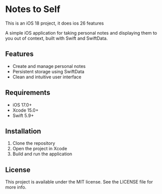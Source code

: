 # Notes to Self

This is an iOS 18 project, it does ios 26 features

A simple iOS application for taking personal notes and displaying them to you out of context, built with Swift and SwiftData.

## Features

- Create and manage personal notes
- Persistent storage using SwiftData
- Clean and intuitive user interface

## Requirements

- iOS 17.0+
- Xcode 15.0+
- Swift 5.9+

## Installation

1. Clone the repository
2. Open the project in Xcode
3. Build and run the application

## License

This project is available under the MIT license. See the LICENSE file for more info. 